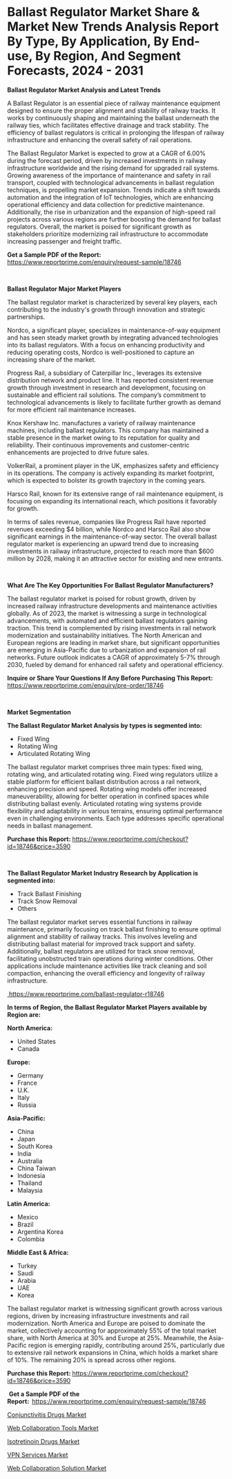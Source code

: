<p><h1>Ballast Regulator Market Share & Market New Trends Analysis Report By Type, By Application, By End-use, By Region, And Segment Forecasts, 2024 - 2031</h1></p><p><strong>Ballast Regulator Market Analysis and Latest Trends</strong></p>
<p><p>A Ballast Regulator is an essential piece of railway maintenance equipment designed to ensure the proper alignment and stability of railway tracks. It works by continuously shaping and maintaining the ballast underneath the railway ties, which facilitates effective drainage and track stability. The efficiency of ballast regulators is critical in prolonging the lifespan of railway infrastructure and enhancing the overall safety of rail operations.</p><p>The Ballast Regulator Market is expected to grow at a CAGR of 6.00% during the forecast period, driven by increased investments in railway infrastructure worldwide and the rising demand for upgraded rail systems. Growing awareness of the importance of maintenance and safety in rail transport, coupled with technological advancements in ballast regulation techniques, is propelling market expansion. Trends indicate a shift towards automation and the integration of IoT technologies, which are enhancing operational efficiency and data collection for predictive maintenance. Additionally, the rise in urbanization and the expansion of high-speed rail projects across various regions are further boosting the demand for ballast regulators. Overall, the market is poised for significant growth as stakeholders prioritize modernizing rail infrastructure to accommodate increasing passenger and freight traffic.</p></p>
<p><strong>Get a Sample PDF of the Report:&nbsp;</strong> <a href="https://www.reportprime.com/enquiry/request-sample/18746?utm_campaign=99&utm_medium=2&utm_source=Github&utm_content=ia&utm_term=22112024&utm_id=ballast-regulator">https://www.reportprime.com/enquiry/request-sample/18746</a></p>
<p>&nbsp;</p>
<p><strong>Ballast Regulator Major Market Players</strong></p>
<p><p>The ballast regulator market is characterized by several key players, each contributing to the industry's growth through innovation and strategic partnerships. </p><p>Nordco, a significant player, specializes in maintenance-of-way equipment and has seen steady market growth by integrating advanced technologies into its ballast regulators. With a focus on enhancing productivity and reducing operating costs, Nordco is well-positioned to capture an increasing share of the market.</p><p>Progress Rail, a subsidiary of Caterpillar Inc., leverages its extensive distribution network and product line. It has reported consistent revenue growth through investment in research and development, focusing on sustainable and efficient rail solutions. The company’s commitment to technological advancements is likely to facilitate further growth as demand for more efficient rail maintenance increases.</p><p>Knox Kershaw Inc. manufactures a variety of railway maintenance machines, including ballast regulators. This company has maintained a stable presence in the market owing to its reputation for quality and reliability. Their continuous improvements and customer-centric enhancements are projected to drive future sales. </p><p>VolkerRail, a prominent player in the UK, emphasizes safety and efficiency in its operations. The company is actively expanding its market footprint, which is expected to bolster its growth trajectory in the coming years. </p><p>Harsco Rail, known for its extensive range of rail maintenance equipment, is focusing on expanding its international reach, which positions it favorably for growth. </p><p>In terms of sales revenue, companies like Progress Rail have reported revenues exceeding $4 billion, while Nordco and Harsco Rail also show significant earnings in the maintenance-of-way sector. The overall ballast regulator market is experiencing an upward trend due to increasing investments in railway infrastructure, projected to reach more than $600 million by 2028, making it an attractive sector for existing and new entrants.</p></p>
<p>&nbsp;</p>
<p><strong>What Are The Key Opportunities For Ballast Regulator Manufacturers?</strong></p>
<p><p>The ballast regulator market is poised for robust growth, driven by increased railway infrastructure developments and maintenance activities globally. As of 2023, the market is witnessing a surge in technological advancements, with automated and efficient ballast regulators gaining traction. This trend is complemented by rising investments in rail network modernization and sustainability initiatives. The North American and European regions are leading in market share, but significant opportunities are emerging in Asia-Pacific due to urbanization and expansion of rail networks. Future outlook indicates a CAGR of approximately 5-7% through 2030, fueled by demand for enhanced rail safety and operational efficiency.</p></p>
<p><strong>Inquire or Share Your Questions If Any Before Purchasing This Report:</strong> <a href="https://www.reportprime.com/enquiry/pre-order/18746?utm_campaign=99&utm_medium=2&utm_source=Github&utm_content=ia&utm_term=22112024&utm_id=ballast-regulator">https://www.reportprime.com/enquiry/pre-order/18746</a></p>
<p>&nbsp;</p>
<p><strong>Market Segmentation</strong></p>
<p><strong>The Ballast Regulator Market Analysis by types is segmented into:</strong></p>
<p><ul><li>Fixed Wing</li><li>Rotating Wing</li><li>Articulated Rotating Wing</li></ul></p>
<p><p>The ballast regulator market comprises three main types: fixed wing, rotating wing, and articulated rotating wing. Fixed wing regulators utilize a stable platform for efficient ballast distribution across a rail network, enhancing precision and speed. Rotating wing models offer increased maneuverability, allowing for better operation in confined spaces while distributing ballast evenly. Articulated rotating wing systems provide flexibility and adaptability in various terrains, ensuring optimal performance even in challenging environments. Each type addresses specific operational needs in ballast management.</p></p>
<p><strong>Purchase this Report:&nbsp;</strong><a href="https://www.reportprime.com/checkout?id=18746&price=3590&utm_campaign=99&utm_medium=2&utm_source=Github&utm_content=ia&utm_term=22112024&utm_id=ballast-regulator">https://www.reportprime.com/checkout?id=18746&price=3590</a></p>
<p>&nbsp;</p>
<p><strong>The Ballast Regulator Market Industry Research by Application is segmented into:</strong></p>
<p><ul><li>Track Ballast Finishing</li><li>Track Snow Removal</li><li>Others</li></ul></p>
<p><p>The ballast regulator market serves essential functions in railway maintenance, primarily focusing on track ballast finishing to ensure optimal alignment and stability of railway tracks. This involves leveling and distributing ballast material for improved track support and safety. Additionally, ballast regulators are utilized for track snow removal, facilitating unobstructed train operations during winter conditions. Other applications include maintenance activities like track cleaning and soil compaction, enhancing the overall efficiency and longevity of railway infrastructure.</p></p>
<p><a href="https://www.reportprime.com/ballast-regulator-r18746?utm_campaign=99&utm_medium=2&utm_source=Github&utm_content=ia&utm_term=22112024&utm_id=ballast-regulator">&nbsp;https://www.reportprime.com/ballast-regulator-r18746</a></p>
<p><strong>In terms of Region, the Ballast Regulator Market Players available by Region are:</strong></p>
<p>
    <p> <strong> North America: </strong>
        <ul>
            <li>United States</li>
            <li>Canada</li>
        </ul>
        </p> 
    <p> <strong> Europe: </strong>
        <ul>
            <li>Germany</li>
            <li>France</li>
            <li>U.K.</li>
            <li>Italy</li>
            <li>Russia</li>
        </ul>
        </p> 
    <p> <strong> Asia-Pacific: </strong>
        <ul>
            <li>China</li>
            <li>Japan</li>
            <li>South Korea</li>
            <li>India</li>
            <li>Australia</li>
            <li>China Taiwan</li>
            <li>Indonesia</li>
            <li>Thailand</li>
            <li>Malaysia</li>
        </ul>
        </p> 
    <p> <strong> Latin America: </strong>
        <ul>
            <li>Mexico</li>
            <li>Brazil</li>
            <li>Argentina Korea</li>
            <li>Colombia</li>
        </ul>
        </p> 
    <p> <strong> Middle East & Africa: </strong>
        <ul>
            <li>Turkey</li>
            <li>Saudi</li>
            <li>Arabia</li>
            <li>UAE</li>
            <li>Korea</li>
        </ul>
    </p>
    </p>
<p><p>The ballast regulator market is witnessing significant growth across various regions, driven by increasing infrastructure investments and rail modernization. North America and Europe are poised to dominate the market, collectively accounting for approximately 55% of the total market share, with North America at 30% and Europe at 25%. Meanwhile, the Asia-Pacific region is emerging rapidly, contributing around 25%, particularly due to extensive rail network expansions in China, which holds a market share of 10%. The remaining 20% is spread across other regions.</p></p>
<p><strong>Purchase this Report: </strong><a href="https://www.reportprime.com/checkout?id=18746&price=3590&utm_campaign=99&utm_medium=2&utm_source=Github&utm_content=ia&utm_term=22112024&utm_id=ballast-regulator">https://www.reportprime.com/checkout?id=18746&price=3590</a></p>
<p>&nbsp;<strong>Get a Sample PDF of the Report:&nbsp;&nbsp;</strong><a href="https://www.reportprime.com/enquiry/request-sample/18746?utm_campaign=99&utm_medium=2&utm_source=Github&utm_content=ia&utm_term=22112024&utm_id=ballast-regulator">https://www.reportprime.com/enquiry/request-sample/18746</a></p>
<p><strong></strong></p>
<p><p><a href="https://issuu.com/reportprime-2/docs/conjunctivitis-drugs-market-size-20_c2e7e464d9bd4d?utm_campaign=99&utm_medium=2&utm_source=Github&utm_content=ia&utm_term=22112024&utm_id=ballast-regulator">Conjunctivitis Drugs Market</a></p><p><a href="https://www.linkedin.com/pulse/breaking-down-web-collaboration-tools-market-growth-126-cagr-wadqc?utm_campaign=99&utm_medium=2&utm_source=Github&utm_content=ia&utm_term=22112024&utm_id=ballast-regulator">Web Collaboration Tools Market</a></p><p><a href="https://issuu.com/reportprime-2/docs/isotretinoin-drugs-market-size-2030_0faff25402eba1?utm_campaign=99&utm_medium=2&utm_source=Github&utm_content=ia&utm_term=22112024&utm_id=ballast-regulator">Isotretinoin Drugs Market</a></p><p><a href="https://www.linkedin.com/pulse/vpn-services-market-size-analysis-quantitative-insights-8jr9e?utm_campaign=99&utm_medium=2&utm_source=Github&utm_content=ia&utm_term=22112024&utm_id=ballast-regulator">VPN Services Market</a></p><p><a href="https://www.linkedin.com/pulse/web-collaboration-solution-market-report-in-depth-analysis-qokoc?utm_campaign=99&utm_medium=2&utm_source=Github&utm_content=ia&utm_term=22112024&utm_id=ballast-regulator">Web Collaboration Solution Market</a></p></p>